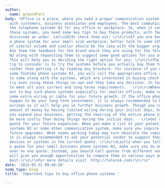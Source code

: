 ```yaml
---
author:
  name: greardfort
body: "Office is a place, where you need a proper communication system to interact
  with customers, business associates and employees. The best communication tool is
  the telephone systems NJ for any office or workplace. So, when it comes of buying
  these systems, you need some key tips to buy these products, with few of these are
  discussed as under. Let\u2019s check them out: \r\n\r\nIf you are keen to find out
  a phone system for your small size workplace, better talk to some other office owners
  of similar volume and similar should be the case with the bigger organizations.
  Ask them the feedback for the brand which they are using for the telephone systems
  NJ along with requesting them to suggest some good options for you as per your requirements.
  This will help you in deciding the right option for you. \r\n\r\nThe second important
  tip to consider is to try the systems before you actually buy them for your office
  rather than getting it by reading any brochure. For instance if you want to buy
  some Toshiba phone systems NJ, you will call the appropriate office ask the representative
  to come along with the systems, which are interested in buying check the demo and
  try even using these things on own and they take any decision. In fact, you need
  to meet all your current and long terms requirements.   \r\n\r\nWhenever you move
  out to buy such phone systems especially for smaller offices, make sure you consider
  some extra wiring or cable for your future growth. If the office phone systems NJ
  happen to be your long term investment, it is always recommended to buy additional
  wirings as it will help you in further business growth. Though you could save some
  amount of money by having limited wiring during your initial days, however, once
  you expand your business, getting the rewiring of the entire phone systems could
  be more costly than doing things during the initial days.   \r\nGet a competent
  quote for your future expansion. When you make a list of your potential Nec phone
  systems NJ or some other communication system, make sure you inquire about your
  future upgrades. What seems working today may turn obsolete the coming years, hence
  it is always recommended to ask your potential vendor to suggest these updating
  devices or systems in the current quote. \r\n\r\nLastly when you talk about asking
  a quote for your small business phone systems NJ, make sure you do not simply rely
  over on one quote. Instead, you should call quotes from different vendors as this
  will give you enough opportunities to compare them in various ways and decide the
  best.\r\n\r\nFor more details visit  http://teleco4.com\r\n\r\n"
date: '2013-01-31 09:48:28'
node_type: blog
title: 'Important tips to buy office phone systems '

---
```

